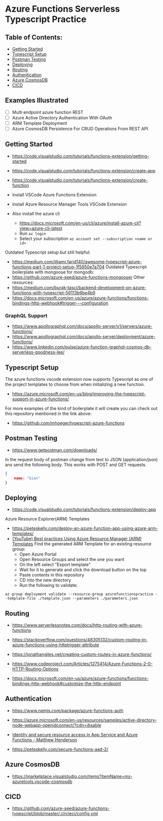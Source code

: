 # Azure Functions Serverless Typescript Practice

## Table of Contents:
- [Getting Started](#getting-started)
- [Typescript Setup](#typescript-setup)
- [Postman Testing](#postman-testing)
- [Deploying](#deploying)
- [Routing](#routing)
- [Authentication](#authentication)
- [Azure CosmosDB](#azure-cosmosdb)
- [CICD](#cicd)

## Examples Illustrated
- [ ] Multi endpoint azure function REST
- [ ] Azure Active Directory Authentication With OAuth
- [ ] ARM Template Deployment
- [ ] Azure CosmosDB Persistence For CRUD Operations From REST API

## Getting Started

- https://code.visualstudio.com/tutorials/functions-extension/getting-started
- https://code.visualstudio.com/tutorials/functions-extension/create-app
- https://code.visualstudio.com/tutorials/functions-extension/create-function

- Install VSCode Azure Functions Extension
- Install Azure Resource Manager Tools VSCode Extension
- Also install the azure cli
    - https://docs.microsoft.com/en-us/cli/azure/install-azure-cli?view=azure-cli-latest
    - Run `az login`
    - Select your subscription `az account set --subscription <name or id>`

Outdated Typescript setup but still helpful:
- https://medium.com/@amr.farid140/awesome-typescript-azure-functions-part-1-project-setup-1f5950e7a704
Outdated Typescript boilerplate with mongoose for mongodb:
- https://github.com/azure-seed/azure-functions-mongooser
Other resources:
- https://medium.com/burak-tasci/backend-development-on-azure-functions-with-typescript-56113b6be4b9
- https://docs.microsoft.com/en-us/azure/azure-functions/functions-bindings-http-webhook#trigger---configuration

### GraphQL Support
- https://www.apollographql.com/docs/apollo-server/v1/servers/azure-functions/
- https://www.apollographql.com/docs/apollo-server/deployment/azure-functions/
- https://www.linkedin.com/pulse/azure-function-graphql-cosmos-db-serverless-goodness-lee/

## Typescript Setup
The azure functions vscode extension now supports Typescript as one of the project templates to choose from when initializing a new function.
- https://azure.microsoft.com/en-us/blog/improving-the-typescript-support-in-azure-functions/

For more examples of the kind of boilerplate it will create you can check out this repository mentioned in the link above:
- https://github.com/mhoeger/typescript-azure-functions

## Postman Testing
- https://www.getpostman.com/downloads/

In the request body of postman change from text to JSON (application/json) ans send the following body.
This works with POST and GET requests.

```JSON
{
    name: "Gian"
}
```

## Deploying

- https://code.visualstudio.com/tutorials/functions-extension/deploy-app

Azure Resource Explorer(ARM) Templates
- https://peteskelly.com/deploy-an-azure-function-app-using-azure-arm-templates/
- [(YouTube) Best practices Using Azure Resource Manager (ARM) Templates](https://www.youtube.com/watch?v=myYTGsONrn0)
Find the generated ARM Template for an existing resource group:
    - Open Azure Portal
    - Open Resource Groups and select the one you want
    - On the left select "Export template"
    - Wait for it to generate and click the download button on the top
    - Paste contents in this repository
    - CD into the new directory
    - Run the following to validate:
```
az group deployment validate --resource-group azurefunctionspractice --template-file ./template.json --parameters ./parameters.json
```

## Routing
- https://www.serverlessnotes.com/docs/http-routing-with-azure-functions
- https://stackoverflow.com/questions/48305132/custom-routing-in-azure-functions-using-httptrigger-attribute
- https://jonathangiles.net/creating-custom-routes-in-azure-functions/
- https://www.codeproject.com/Articles/1275414/Azure-Functions-2-0-HTTP-Routing-Options

- https://docs.microsoft.com/en-us/azure/azure-functions/functions-bindings-http-webhook#customize-the-http-endpoint

## Authentication

- https://www.npmjs.com/package/azure-functions-auth
- https://azure.microsoft.com/en-us/resources/samples/active-directory-node-webapp-openidconnect/?cdn=disable
- [Identity and secure resource access in App Service and Azure Functions - Matthew Henderson](https://www.youtube.com/watch?v=iFDXDQXRJ8Y)

- https://peteskelly.com/secure-functions-aad-2/

## Azure CosmosDB
- https://marketplace.visualstudio.com/items?itemName=ms-azuretools.vscode-cosmosdb

## CICD
- https://github.com/azure-seed/azure-functions-typescript/blob/master/.circleci/config.yml
